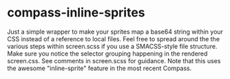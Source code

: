 compass-inline-sprites
======================

Just a simple wrapper to make your sprites map a base64 string within your CSS instead of a reference to local files. Feel free to spread around the the various steps within screen.scss if you use a SMACSS-style file structure. Make sure you notice the selector grouping happening in the rendered screen.css. See comments in screen.scss for guidance. Note that this uses the awesome "inline-sprite" feature in the most recent Compass.
